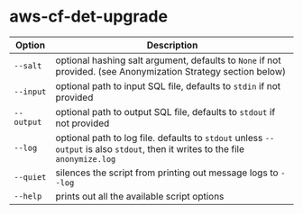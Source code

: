 # aws-cf-det-upgrade

| Option | Description |
| --- | ---|
| `--salt` | optional hashing salt argument, defaults to `None` if not provided. (see Anonymization Strategy section below) |
| `--input` | optional path to input SQL file, defaults to `stdin` if not provided |
| `--output` | optional path to output SQL file, defaults to `stdout` if not provided |
| `--log` | optional path to log file. defaults to `stdout` unless `--output` is also `stdout`, then it writes to the file `anonymize.log` |
| `--quiet` | silences the script from printing out message logs to `--log` |
| `--help` | prints out all the available script options |
